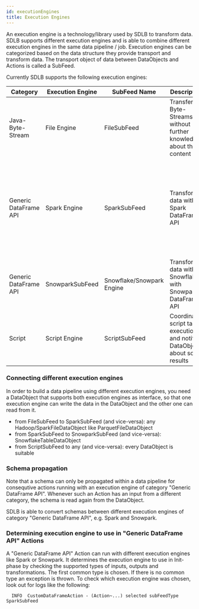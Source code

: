```yaml
---
id: executionEngines
title: Execution Engines
---
```


An execution engine is a technology/library used by SDLB to transform data. SDLB supports different execution engines and is able to combine different execution engines in the same data pipeline / job.
Execution engines can be categorized based on the data structure they provide transport and transform data. The transport object of data between DataObjects and Actions is called a SubFeed.

Currently SDLB supports the following execution engines:

|Category|Execution Engine|SubFeed Name|Description|Supported Actions|Supported DataObjects|
| ------ | -------------- | ---------- | --------- | --------------- | ------------------- |
|Java-Byte-Stream|File Engine|FileSubFeed|Transfer Byte-Streams without further knowledge about their content|FileTransferAction, CustomFileAction|all HadoopFileDataObjects, WebserviceFileDataObject, SFtpFileDataObject|
|Generic DataFrame API|Spark Engine|SparkSubFeed|Transform data with Spark DataFrame API|CopyAction, CustomDataFrameAction, DeduplicateAction, HistorizeAction|all Hadoop/SparkFileDataObject, AccessTableDataObject, AirbyteDataObject, CustomDfDataObject, DeltaLakeTableDataObject, HiveTableDataObject, JdbcTableDataObject, JmsDataObject, KafkaTopicDataObject, SnowflakeTableDataObject, SplunkDataObject, TickTockHiveTableDataObject|
|Generic DataFrame API|SnowparkSubFeed|Snowflake/Snowpark Engine|Transform data within Snowflake with Snowpark DataFrame API|SnowflakeTableDataObject|
|Script|Script Engine|ScriptSubFeed|Coordinate script task execution and notify DataObjects about script results|No public implementation for now|

### Connecting different execution engines

In order to build a data pipeline using different execution engines, you need a DataObject that supports both execution engines as interface, so that one execution engine can write the data in the DataObject and the other one can read from it.
- from FileSubFeed to SparkSubFeed (and vice-versa): any Hadoop/SparkFileDataObject like ParquetFileDataObject
- from SparkSubFeed to SnowparkSubFeed (and vice-versa): SnowflakeTableDataObject
- from ScriptSubFeed to any (and vice-versa): every DataObject is suitable

### Schema propagation

Note that a schema can only be propagated within a data pipeline for consequtive actions running with an execution engine of category "Generic DataFrame API". Whenever such an Action has an input from a different category, the schema is read again from the DataObject.

SDLB is able to convert schemas between different execution engines of category "Generic DataFrame API", e.g. Spark and Snowpark.

### Determining execution engine to use in "Generic DataFrame API" Actions

A "Generic DataFrame API" Action can run with different execution engines like Spark or Snowpark. It determines the execution engine to use in Init-phase by checking the supported types of inputs, outputs and transformations. The first common type is chosen. If there is no common type an exception is thrown.
To check which execution engine was chosen, look out for logs like the following:

      INFO  CustomDataFrameAction - (Action~...) selected subFeedType SparkSubFeed
